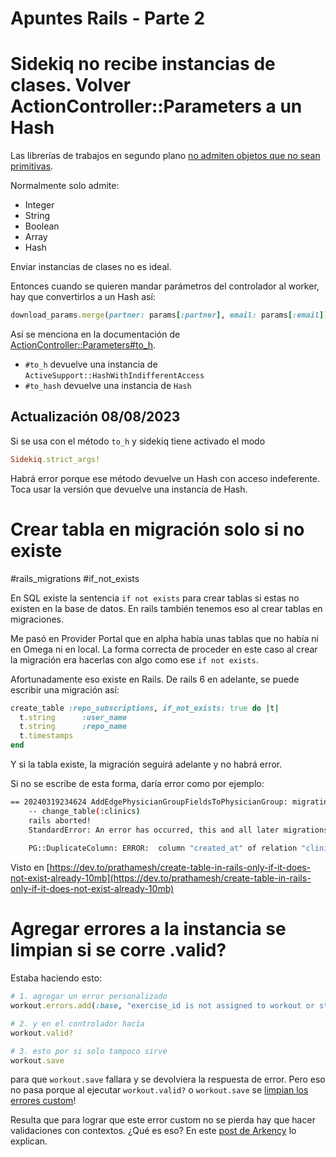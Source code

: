 # Apuntes Rails - Parte 2

# Sidekiq no recibe instancias de clases. Volver ActionController::Parameters a un Hash

Las librerías de trabajos en segundo plano [no admiten objetos que no sean primitivas](https://github.com/mperham/sidekiq/wiki/Best-Practices#1-make-your-job-parameters-small-and-simple). 

Normalmente solo admite:

- Integer
- String
- Boolean
- Array
- Hash

Enviar instancias de clases no es ideal.

Entonces cuando se quieren mandar parámetros del controlador al worker, hay que convertirlos a un Hash así:
```ruby
download_params.merge(partner: params[:partner], email: params[:email]).to_h,
```

Así se menciona en la documentación de [ActionController::Parameters#to_h](https://api.rubyonrails.org/classes/ActionController/Parameters.html#method-i-to_h).

- `#to_h` devuelve una instancia de `ActiveSupport::HashWithIndifferentAccess`
- `#to_hash` devuelve una instancia de `Hash`

## Actualización 08/08/2023

Si se usa con el método `to_h` y sidekiq tiene activado el modo
```ruby
Sidekiq.strict_args!
```

Habrá error porque ese método devuelve un Hash con acceso indeferente. Toca usar la versión que devuelve una instancia de Hash.

# Crear tabla en migración solo si no existe

#rails_migrations #if_not_exists

En SQL existe la sentencia `if not exists` para crear tablas si estas no existen en la base de datos. En rails también tenemos eso al crear tablas en migraciones.

Me pasó en Provider Portal que en alpha había unas tablas que no había ni en Omega ni en local. La forma correcta de proceder en este caso al crear la migración era hacerlas con algo como ese `if not exists`.

Afortunadamente eso existe en Rails. De rails 6 en adelante, se puede escribir una migración así:
```ruby
create_table :repo_subscriptions, if_not_exists: true do |t|
  t.string      :user_name
  t.string      :repo_name
  t.timestamps
end
```

Y si la tabla existe, la migración seguirá adelante y no habrá error.

Si no se escribe de esta forma, daría error como por ejemplo:
```bash
== 20240319234624 AddEdgePhysicianGroupFieldsToPhysicianGroup: migrating ======
    -- change_table(:clinics)
    rails aborted!
    StandardError: An error has occurred, this and all later migrations canceled:
    
    PG::DuplicateColumn: ERROR:  column "created_at" of relation "clinics" already exists
```

Visto en [https://dev.to/prathamesh/create-table-in-rails-only-if-it-does-not-exist-already-10mb](https://dev.to/prathamesh/create-table-in-rails-only-if-it-does-not-exist-already-10mb)

# Agregar errores a la instancia se limpian si se corre .valid?

Estaba haciendo esto:
```ruby
# 1. agregar un error personalizado
workout.errors.add(:base, "exercise_id is not assigned to workout or start_time is lesser than end_time")

# 2. y en el controlador hacía
workout.valid?

# 3. esto por si solo tampoco sirve
workout.save
```

para que `workout.save` fallara y se devolviera la respuesta de error. Pero eso no pasa porque al ejecutar `workout.valid?` o `workout.save` se [limpian los errores custom](https://stackoverflow.com/a/43508488/1407371)!

Resulta que para lograr que este error custom no se pierda hay que hacer validaciones con contextos. ¿Qué es eso? En este [post de Arkency](https://blog.arkency.com/2014/04/mastering-rails-validations-contexts/) lo explican.